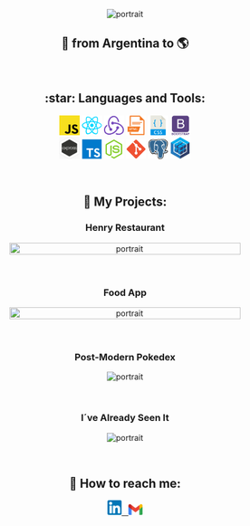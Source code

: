 <p align="center">
  <img src="https://github.com/JDFBdev/JDFBdev/blob/main/Front%20animation.gif" width="90%" title="portrait">
</p>

<h2 align="center">
🚀 from Argentina to 🌎
</h2>

&nbsp;


<h2 align="center">
:star: Languages and Tools:
</h3>


<p align="center">
  <code><img width="7%" src="https://github.com/JDFBdev/JDFBdev/blob/main/icons/javaScript.png"></code>
  <code><img width="7%" src="https://github.com/JDFBdev/JDFBdev/blob/main/icons/react.png"></code>
  <code><img width="7%" src="https://github.com/JDFBdev/JDFBdev/blob/main/icons/redux.png"></code>
  <code><img width="7%" src="https://github.com/JDFBdev/JDFBdev/blob/main/icons/html.png"></code>
  <code><img width="7%" src="https://github.com/JDFBdev/JDFBdev/blob/main/icons/css.png"></code>
  <code><img width="7%" src="https://github.com/JDFBdev/JDFBdev/blob/main/icons/boostrap.png"></code>
  <br />
  <code><img width="7%" src="https://github.com/JDFBdev/JDFBdev/blob/main/icons/express.png"></code>
  <code><img width="7%" src="https://github.com/JDFBdev/JDFBdev/blob/main/icons/typescript.png"></code>
  <code><img width="7%" src="https://github.com/JDFBdev/JDFBdev/blob/main/icons/node.png"></code>
  <code><img width="7%" src="https://github.com/JDFBdev/JDFBdev/blob/main/icons/git.png"></code>
  <code><img width="7%" src="https://github.com/JDFBdev/JDFBdev/blob/main/icons/postgresql.png"></code>
  <code><img width="7%" src="https://github.com/JDFBdev/JDFBdev/blob/main/icons/sequelize.jpg"></code>
  <br />  
</p>

&nbsp;

<h2 align="center">
📌 My Projects:
</h3>

<h3 align="center">Henry Restaurant</h4>

<p align="center">
  <img src="https://github.com/JDFBdev/JDFBdev/blob/main/Henry%20Restaurant/restaurantegif.gif" width="90%" height="70%" title="portrait">
</p>

&nbsp;

<h3 align="center" href="https://post-modern-pokedex.vercel.app/">Food App</h4>

<p align="center">
  <img src="https://github.com/JDFBdev/JDFBdev/blob/main/Recipe%20Proyect/recipe.gif" width="90%" height="70%" title="portrait">
</p>

&nbsp;

<h3 align="center">Post-Modern Pokedex</h4>

<p align="center">
  <img src="https://github.com/JDFBdev/JDFBdev/blob/main/Post-Modern-Pokedex/PokeGif.gif" width="90%" title="portrait">
</p>

&nbsp;

<h3 align="center">I´ve Already Seen It</h4>

<p align="center">
  <img src="https://github.com/JDFBdev/JDFBdev/blob/main/I%C2%B4ve%20Already%20Seen%20It/Mi%20video.gif" width="90%" title="portrait">
</p>

&nbsp;

<h2 align="center">
📎 How to reach me:
</h3>

<p align="center">
<a href="https://www.linkedin.com/in/JDFBdev" ><img width="5%" src="https://github.com/JDFBdev/JDFBdev/blob/main/icons/linkedin.png"> &nbsp;
<a href="mailto:JDFBdeveloper@gmail.com" ><img width="5%" height="6%" src="https://github.com/JDFBdev/JDFBdev/blob/main/icons/gmail.png">
</p>

